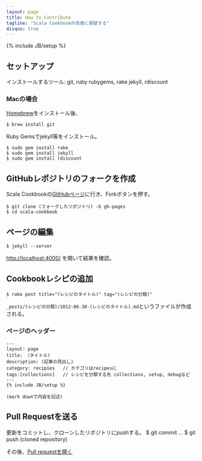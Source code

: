 ```yaml
---
layout: page
title: How to Contribute
tagline: "Scala Cookbookの改善に貢献する"
disqus: true
---
```

{% include JB/setup %}


## セットアップ
インストールするツール: git, ruby rubygems, rake jekyll, rdiscount

### Macの場合

[Homebrew](http://mxcl.github.com/homebrew/)をインストール後、
	
	$ brew install git

Ruby Gemsでjekyll等をインストール。

	$ sudo gem install rake
    $ sudo gem install jekyll
    $ sudo gem install rdiscount

## GitHubレポジトリのフォークを作成

Scala Cookbookの[GitHubページ](https://github.com/xerial/scala-cookbook)に行き、Forkボタンを押す。

	$ git clone (フォークしたリポジトリ) -b gh-pages
	$ cd scala-cookbook

## ページの編集

	$ jekyll --server

[http://localhost:4000/](http://localhost:4000) を開いて結果を確認。

## Cookbookレシピの追加

	$ rake post title="(レシピのタイトル)" tag="(レシピの分類)"
`_posts/(レシピの分類)/2012-06-30-(レシピのタイトル).md`というファイルが作成される。

### ページのヘッダー
	---
	layout: page
	title: （タイトル)
	description: (記事の見出し)
	category: recipies   // カテゴリはrecipesに
	tags:[collections]   // レシピを分類する先 collections, setup, debugなど
	---
	{% include JB/setup %}

	(mark downで内容を記述)
	
## Pull Requestを送る

更新をコミットし、クローンしたリポジトリにpushする。
	$ git commit ...
	$ git push (cloned repository)

その後、[Pull requestを開く](https://github.com/xerial/scala-cookbook/pulls)

